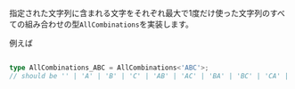 指定された文字列に含まれる文字をそれぞれ最大で1度だけ使った文字列のすべての組み合わせの型`AllCombinations`を実装します。

例えば

```ts

type AllCombinations_ABC = AllCombinations<'ABC'>;
// should be '' | 'A' | 'B' | 'C' | 'AB' | 'AC' | 'BA' | 'BC' | 'CA' | 'CB' | 'ABC' | 'ACB' | 'BAC' | 'BCA' | 'CAB' | 'CBA'
```
